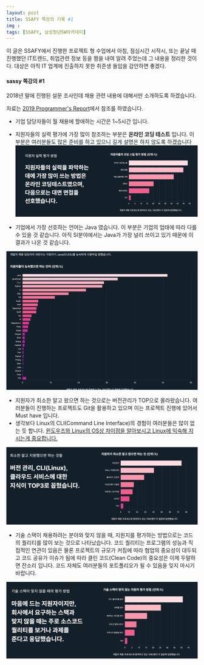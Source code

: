 ```yaml
---
layout: post
title: SSAFY 쪽강의 기록 #1
img :
tags: [SSAFY, 삼성청년SW아카데미] 
---
```


이 글은 SSAFY에서 진행한 프로젝트 형 수업에서 아침, 점심시간 시작시, 또는 끝날 때 진행했던 IT트렌드, 취업관련 정보 등을 짬을 내여 알려 주었는데 그 내용을 정리한 것이다. 대상은 아직 IT 업계에 진출하지 못한 취준생 들임을 감안하면 좋겠다. 



#### sassy 쪽강의 #1



2018년 말에 진행된 설문 조사인데 채용 관련 내용에 대해서만 소개하도록 하겠습니다. 

자료는 [2019 Programmer's Report](https://programmers.co.kr/pages/dev-survey-2019#job-experience)에서 참조를 하였습니다.

* 기업 담당자들이 월 채용에 할애하는 시간은 1~5시간 입니다. 
* 지원자들의 실력 평가에 가장 많이 참조하는 부분은 **온라인 코딩 테스트** 입니다. 이 부분은 여러분들도 많은 준비를 하고 있으니 길게 설명은 하지 않도록 하겠습니다
![Shot1](/assets/img/2019/Shot1.png)



* 기업에서 가장 선호하는 언어는 Java 였습니다. 이 부분은 기업의 업태에 따라 다를 수 있을 것 같습니다. 아직 SI분야에서는 Java가 가장 널리 쓰이고 있기 때문에 이 결과가 나온 것 같습니다. 

![Shot2](/assets/img/2019/Shot2.png)








* 지원자가 최소한 알고 왔으면 하는 것으로는 버전관리가 TOP으로 올라왔습니다. 여러분들이 진행하는 프로젝트도 Git을 활용하고 있으며 이는 프로젝트 진행에 있어서 Must have 입니다.  
* 생각보다 Linux의 CLI(Command Line Interface)의 경험이 여러분들은 많이 없는 듯 합니다. <u>윈도우즈와 Linux의 OS상 차이점을 알아보시고 Linux에 익숙해 지시는게 중요합니다.</u> 

![Shot3](/assets/img/2019/Shot3.png)




* 기술 스택이 채용하려는 분야와 맞지 않을 때, 지원지를 평가하는 방법으로는 코드의 퀄리티를 많이 보는 것으로 나타났습니다. 코드 퀄리티는 프로그램의 성능과 직접적인 연관이 있음은 물론 프로젝트의 규모가 커짐에 따라 협업의 중요성이 대두되고 코드 공유가 이슈가 됨에 따라 클린 코드(Clean Code)의 중요성은 이제 두말하면 잔소리 입니다. 코드 자체도 여러분들의 포트폴리오가 될 수 있음을 잊지 마시기 바랍니다. 



![Shot4](/assets/img/2019/Shot4.png)

